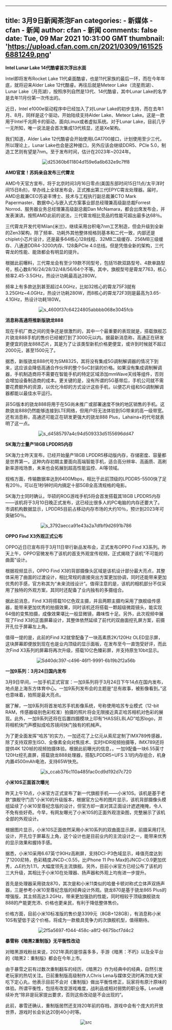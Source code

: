 
---
title: 3月9日新闻茶泡Fan
categories: 
    - 新媒体
    - cfan - 新闻
author: cfan - 新闻
comments: false
date: Tue, 09 Mar 2021 10:31:00 GMT
thumbnail: 'https://upload.cfan.com.cn/2021/0309/1615256881249.png'
---

<div>   
<p><strong>Intel Lunar Lake 14代酷睿首次浮出水面</strong></p>
<p>Intel即将发布Rocket Lake 11代桌面酷睿，也是11代家族的最后一环，而在今年年底，就将迎来Alder Lake 12代酷睿。再往后就是Meteor Lake（流星雨湖）、Lunar Lake（月亮湖），按照序列自然是13代、14代酷睿，其中Lunar Lake的名字是去年11月份第一次传出的。</p>
<p>近日，Intel e1000e驱动程序中已经加入了对Lunar Lake的初步支持，而在去年1月、8月，同样是这个驱动，开始陆续支持Alder Lake、Meteor Lake。这是一款用于Intel千兆网卡的驱动，面向Linux或者虚拟系统。对于Lunar Lake，目前几乎一无所知，唯一说法是会首次集成13代核显，还是Xe架构。</p>
<p>我们知道，Alder Lake 12代酷睿会开始使用LGA1700接口，计划使用至少三代，所以理论上，Lunar Lake也会是这种接口，另外应该会继续DDR5、PCIe 5.0，制造工艺则有望是7nm。至于发布时间，估计在2023年~2024年。</p>
<p style="text-align: center; text-indent: 0;"><img src="https://upload.cfan.com.cn/2021/0309/1615256881249.png" border="0" alt="d25360b611804d159e6a6b632e9c7ff8" referrerpolicy="no-referrer"></p>
<p><strong>AMD官宣！苏妈亲自发布三代霄龙</strong></p>
<p>AMD今天官方宣布，将于北京时间3月16日零点(美国东部时间15日11点/太平洋时间15日8点)，举办线上全球发布会，正式推出第三代EPYC霄龙处理器。届时，AMD总裁兼CEO苏姿丰博士、技术与工程执行副总裁兼CTO Mark Papermaster、数据中心与嵌入式方案事业部总经理兼高级副总裁Forrest Norrod、服务器业务总经理兼高级副总裁Dan McNamara，都会出席发布会，并发表演讲。按照AMD此前的说法，三代霄龙相比竞品的性能可超出最多达68％。</p>
<p>三代霄龙开发代号Milan(米兰)，继续采用台积电7nm工艺制造，但会升级到全新的Zen3架构，除了频率、功耗外其他整体规格则基本和二代一致，内部还是chiplet小芯片设计，还是最多64核心128线程、32MB二级缓存、256MB三级缓存、八通道DDR4-3200内存、128条PCIe 4.0总线。但是凭借全新的架构，三代霄龙的性能、能效都会有明显的提升。</p>
<p>根据此前曝料，三代霄龙会有至少19款不同型号，包括15款双路型号、4款单路型号，核心数8/16/24/28/32/48/56/64个不等。其中，旗舰型号是霄龙7763，核心频率2.45-3.5GHz，热设计功耗最高达280W。</p>
<p>频率上有多款达到甚至超过4.0GHz，比如32核心的霄龙75F3就有3.25GHz~4.0GHz，热设计功耗280W，而8核心的霄龙72F3则是最高为3.65-4.1GHz，热设计功耗180W。</p>
<p style="text-align: center; text-indent: 0;"><img src="https://upload.cfan.com.cn/2021/0309/1615256894449.jpg" border="0" alt="s_4600f37c64224805abbbb068e3045fcb" referrerpolicy="no-referrer"></p>
<p><strong>消息称高通将推新版骁龙888</strong></p>
<p>现在手机厂商之间的竞争还是很激烈的，其中一个最重要的表现就是，搭载旗舰芯片骁龙888手机的售价已经被打到了3000元以内。据最新消息称，高通正在研发更便宜的骁龙888芯片，其是为了让该类型新机价格更便宜，或许到时候就不超过2000元，甚至1500元了。</p>
<p>据悉，新版骁龙888代号为SM8325，其将没有集成5G调制解调器的情况下到来，这应该会降低高通合作伙伴的整个SoC封装的价格。如果没有集成调制解调器，手机制造商将不需要在智能手机的特定区域添加mmWave天线等组件，否则会增加设备制造商的成本。更关键的是，没有所谓的5G基带后，手机公司就不需要花费额外的资源，以优化冷却的方式设计这些手机，以便芯片组和5G调制解调器都能以最佳水平运行。</p>
<p>非5G版本的骁龙888将用于在5G尚未推广或部署速度不快的地区销售的手机。这款骁龙888仍然能够连接到LTE网络，但用户将无法体验到5G带来的高一级带宽。还有消息称，高通还可能正在研发更强大的骁龙888 Plus，Lahaina+的代号就表明了这一点。</p>
<p style="text-align: center; text-indent: 0;"><img src="https://upload.cfan.com.cn/2021/0309/1615256904215.png" border="0" alt="s_d4585797a4c94d509333d5155696dd47" referrerpolicy="no-referrer"></p>
<p><strong>SK海力士量产18GB LPDDR5内存</strong></p>
<p>SK海力士昨天宣布，已经开始量产18GB LPDDR5移动版内存，存储密度、容量都是世界第一。这种内存初期主要面向高端智能手机，适合高分辨率、高画质、高刷新率游戏场景，未来也会拓展到超高性能监控、AI等领域。</p>
<p>规格方面，传输数据率达到6400Mbps，相比于此前顶级的LPDDR5-5500快了足有20％，可以在1秒钟时间内搞定十部5GB全高清规格的电影。</p>
<p>SK海力士同时确认，华硕的ROG游戏手机5将会首发搭载其18GB LPDDR5内存——该机将于3月10日晚正式发布，这已经比很多人的PC电脑的内存还要大了。市调机构数据显示，LPDDR5目前占移动内存市场的大约10％，预计到2023年可突破50％。</p>
<p style="text-align: center; text-indent: 0;"><img src="https://upload.cfan.com.cn/2021/0309/1615256915526.jpg" border="0" alt="s_3792aecca91e43a2a7dfbf9d2691b786" referrerpolicy="no-referrer"></p>
<p><strong>OPPO Find X3外观正式公布</strong></p>
<p>OPPO近日已宣布将于3月11日举行新品发布会，正式发布OPPO Find X3系列。昨天上午，OPPO官微发布了该机的首支外观宣传视频，正式揭晓了该机“不可能的曲面”设计。</p>
<p>根据视频显示，OPPO Find X3的背部摄像头区域是该机设计部分最大亮点，其整体采用了曲面的过渡设计，相比常规的直接突出方案更加协调，同时还能带来更加优秀的手感，官方称其为“未来流线设计”。值得注意的是，该机的相机部分不仅采用了独特的外观方案，其同时还配备了业内独有的多摄组合。</p>
<p>据此前消息，Find X3将搭载10亿色双主摄，并且两颗主摄均采用了旗舰级传感器，能带来更加优秀的拍摄效果，同时该机还将搭载一颗超级微距镜头，能实现64倍的变焦拍摄，成像效果堪比一般显微镜，趣味性十足。另外，此次视频中展现了Find X3的正面屏幕设计，其整体依然延续了前代的双曲面挖孔屏方案，前摄开孔位于屏幕左上角。</p>
<p>值得一提的是，此前的Find X2就曾配备了一块高素质2K/120Hz OLED显示屏，这块屏幕即便放到现在也是业内顶级的显示面板，在发布至今一直饱受好评，而此次Find X3系列的屏幕将再次升级，搭载10亿色臻彩屏，并支持原生10bit显示。</p>
<p style="text-align: center; text-indent: 0;"><img src="https://upload.cfan.com.cn/2021/0309/1615256925379.jpg" border="0" alt="Sd40dc397-c496-46f1-9991-6b19b2f2a56b" referrerpolicy="no-referrer"></p>
<p><strong>一加9系列：3月24日国内发布</strong></p>
<p>3月9日早间，一加手机正式官宣：一加9系列将于3月24日下午14点在国内发布，地点是上海东方体育中心。一加9系列发布会的主题是“总有故事，被影像看到。”这也意味着，拍照是最大亮点。</p>
<p>据了解，一加9系列将首发哈苏手机影像系统，号称使用哈苏专业模式（12-bit RAM，传感器级别色彩校准）拍摄的照片将会无限接近真正哈苏相机对色彩的展现。此外，一加9系列还将在后置四摄模块上印有“HASSELBLAD”哈苏logo，并将相机快门声模拟成哈苏镜间快门独有的机械声。</p>
<p>为了更全面发挥“哈苏”的实力，一加还花了上亿元从索尼定制了IMX789传感器，除了支持双原生ISO、全像素全向对焦技术、实时HDR视频拍摄等，IMX789还将提供4K 120帧的视频拍摄体验。根据此前曝光的信息，，一加9配备一块6.55英寸120Hz挖孔直屏，搭载骁龙888处理器，搭配LPDDR5+UFS 3.1的内存组合，机身内置4500mAh电池，支持65W快充。</p>
<p style="text-align: center; text-indent: 0;"><img src="https://upload.cfan.com.cn/2021/0309/1615256952265.png" border="0" alt="s_ccab376c110a485fac0cd9d192d7c720" referrerpolicy="no-referrer"></p>
<p><strong>小米10S正面首次曝光</strong></p>
<p>昨天上午10点，小米官方正式宣布了新一代旗舰手机——小米10S。该机是基于老款“旗舰守门员”小米10的升级版本，根据官方公布的图片显示，该机背部摄像头模组延续了小米10至尊纪念版的设计，但官方却一直对其正面设计遮遮掩掩，令人不免有些好奇。今早，有网友曝光了小米10S的正面外观渲染图，完整展示了该机全部的外观设计。</p>
<p>根据图片显示，小米10S正面依然采用小米10系列的双曲面显示屏，前摄采用打孔设计，开孔位于屏幕左上角，这个设计也是目前业内的主流设计之一，能带来优秀的显示效果和握持手感。</p>
<p>据悉，小米10采用6.67英寸90Hz高刷屏，支持DCI-P3色域显示，峰值亮度达到了1200尼特，色彩精度JNCD＜0.55，比iPhone 11 Pro Max的JNCD＜0.9更加优秀，△E约为1.11，大幅度领先主流旗舰。另外，目前小米官方已经公布了该机的三大升级，其相比于小米10在处理器、扬声器和外观上均有进一步提升。</p>
<p>首先是处理器采用骁龙870，其次是和小米11类似的哈曼卡顿对称式立体声双扬声器，三是参考小米10至尊纪念版的经典设计外观。骁龙870是基于骁龙865 Plus的增强版，其主频高达3.2GHz，带来更加强劲的性能，同时相较于顶级旗舰骁龙888的产能更充沛、价格也更亲民，有利于降低整体售价。</p>
<p>价格方面，目前小米10标准版的售价是3399元（8GB+128GB），有消息称小米10S有望低于这个价格，将成为一款极具竞争力的次旗舰机型，值得期待。</p>
<p style="text-align: center; text-indent: 0;"><img src="https://upload.cfan.com.cn/2021/0309/1615256964632.jpg" border="0" alt="2f5a5697-f044-458c-a8f2-6675bcf7d4c2" referrerpolicy="no-referrer"></p>
<p><strong>暴雪称《暗黑2重制版》无平衡性改动</strong></p>
<p>对暗黑游戏粉丝来说，2021年真的是惊喜多多，手游《暗黑：不朽》以及全平台的《暗黑2：重制版》都会在今年上市。</p>
<p>由于暴雪之前有过数次重制翻车的经历，《暗黑2》作为经典中的经典，自然引发老玩家的热切关注。日前重制版高级制作人Chris Lena与媒体交流时再次给大家吃下定心丸，他表示目前不会对《重制版》做出平衡性修正，玩家将有原汁原味的体验。所谓平衡性，包括有改变游戏难度，战利品或相对弱势的职业等。Lena继续补充“除非是玩家提出要求，否则这些改动是不会出现的”。</p>
<p>此前，暴雪还确认，重制版居然还支持20年前的存档，游戏中会有个庞大的开放世界，游戏时长会长达20到40小时等。</p>
<p style="text-align: center; text-indent: 0;"><img src="https://upload.cfan.com.cn/2021/0309/1615257026765.jpg" border="0" alt="src" referrerpolicy="no-referrer"></p>　  
</div>
            